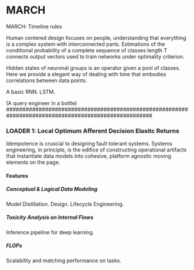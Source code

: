 # MARCH 

MARCH: Timeline rules

Human centered design focuses on people, understanding that everything is a complex system with interconnected parts. 
Estimations of the conditional probability of a complete sequence of classes length T connects output vectors used to train networks under optimality criterion. 

Hidden states of neuronal groups is an operator given a pool of classes. Here we provide a elegant way of dealing with time that embodies correlations between data points. 

A basic RNN. LSTM.

(A query engineer in a bottle)
#####################################################################################################


### LOADER 1: Local Optimum Afferent Decision Elasitc Returns

Idempotence is cruscial to designing fault tolerant systems. 
Systems engineering, in principle, is the edifice of constructing operational artifacts that instantiate data models into cohesive, platform agnostic moving elements on the page. 

#### Features

##### Conceptual & Logical Data Modeling

Model Distillation. Design.  Lifecycle Engineering.  

##### Toxicity Analysis on Internal Flows 
Inference pipeline for deep learning.


##### FLOPs 
Scalability and matching performance on tasks. 
